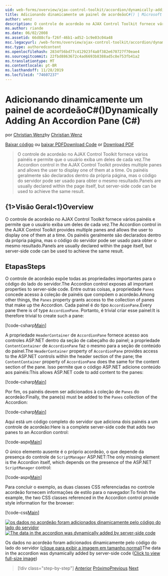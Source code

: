 ```yaml
---
uid: web-forms/overview/ajax-control-toolkit/accordion/dynamically-adding-an-accordion-pane-cs
title: Adicionando dinamicamente um painel de acordeãoC#() | Microsoft Docs
author: wenz
description: O controle de acordeão no AJAX Control Toolkit fornece vários painéis e permite que o usuário exiba um deles de cada vez. Os painéis geralmente são declarados com w...
ms.author: riande
ms.date: 06/02/2008
ms.assetid: 66d88cfa-f26f-46b1-ad52-1c9e03c04a48
msc.legacyurl: /web-forms/overview/ajax-control-toolkit/accordion/dynamically-adding-an-accordion-pane-cs
msc.type: authoredcontent
ms.openlocfilehash: 2834f56bd77c412923f4a8f382e670727f70eae4
ms.sourcegitcommit: 22fbd8863672c4ad6693b8388ad5c8e753fb41a2
ms.translationtype: MT
ms.contentlocale: pt-BR
ms.lasthandoff: 11/28/2019
ms.locfileid: "74607237"
---
```

# <a name="dynamically-adding-an-accordion-pane-c"></a><span data-ttu-id="6f3a2-104">Adicionando dinamicamente um painel de acordeãoC#()</span><span class="sxs-lookup"><span data-stu-id="6f3a2-104">Dynamically Adding An Accordion Pane (C#)</span></span>

<span data-ttu-id="6f3a2-105">por [Christian Wenz](https://github.com/wenz)</span><span class="sxs-lookup"><span data-stu-id="6f3a2-105">by [Christian Wenz](https://github.com/wenz)</span></span>

<span data-ttu-id="6f3a2-106">[Baixar código](https://download.microsoft.com/download/5/6/d/56d50cef-2011-4c8f-9891-7edc6dc57df9/Accordion2.cs.zip) ou [baixar PDF](https://download.microsoft.com/download/6/7/1/6718d452-ff89-4d3f-a90e-c74ec2d636a3/accordion2CS.pdf)</span><span class="sxs-lookup"><span data-stu-id="6f3a2-106">[Download Code](https://download.microsoft.com/download/5/6/d/56d50cef-2011-4c8f-9891-7edc6dc57df9/Accordion2.cs.zip) or [Download PDF](https://download.microsoft.com/download/6/7/1/6718d452-ff89-4d3f-a90e-c74ec2d636a3/accordion2CS.pdf)</span></span>

> <span data-ttu-id="6f3a2-107">O controle de acordeão no AJAX Control Toolkit fornece vários painéis e permite que o usuário exiba um deles de cada vez.</span><span class="sxs-lookup"><span data-stu-id="6f3a2-107">The Accordion control in the AJAX Control Toolkit provides multiple panes and allows the user to display one of them at a time.</span></span> <span data-ttu-id="6f3a2-108">Os painéis geralmente são declarados dentro da própria página, mas o código do servidor pode ser usado para obter o mesmo resultado.</span><span class="sxs-lookup"><span data-stu-id="6f3a2-108">Panels are usually declared within the page itself, but server-side code can be used to achieve the same result.</span></span>

## <a name="overview"></a><span data-ttu-id="6f3a2-109">{1&gt;Visão Geral&lt;1}</span><span class="sxs-lookup"><span data-stu-id="6f3a2-109">Overview</span></span>

<span data-ttu-id="6f3a2-110">O controle de acordeão no AJAX Control Toolkit fornece vários painéis e permite que o usuário exiba um deles de cada vez.</span><span class="sxs-lookup"><span data-stu-id="6f3a2-110">The Accordion control in the AJAX Control Toolkit provides multiple panes and allows the user to display one of them at a time.</span></span> <span data-ttu-id="6f3a2-111">Os painéis geralmente são declarados dentro da própria página, mas o código do servidor pode ser usado para obter o mesmo resultado.</span><span class="sxs-lookup"><span data-stu-id="6f3a2-111">Panels are usually declared within the page itself, but server-side code can be used to achieve the same result.</span></span>

## <a name="steps"></a><span data-ttu-id="6f3a2-112">Etapas</span><span class="sxs-lookup"><span data-stu-id="6f3a2-112">Steps</span></span>

<span data-ttu-id="6f3a2-113">O controle de acordeão expõe todas as propriedades importantes para o código do lado do servidor.</span><span class="sxs-lookup"><span data-stu-id="6f3a2-113">The Accordion control exposes all important properties to server-side code.</span></span> <span data-ttu-id="6f3a2-114">Entre outras coisas, a propriedade `Panes` concede acesso à coleção de painéis que compõem o acordeão.</span><span class="sxs-lookup"><span data-stu-id="6f3a2-114">Among other things, the `Panes` property grants access to the collection of panes that make up the Accordion.</span></span> <span data-ttu-id="6f3a2-115">Cada painel é do tipo `AccordionPane`.</span><span class="sxs-lookup"><span data-stu-id="6f3a2-115">Every pane there is of type `AccordionPane`.</span></span> <span data-ttu-id="6f3a2-116">Portanto, é trivial criar esse painel:</span><span class="sxs-lookup"><span data-stu-id="6f3a2-116">It is therefore trivial to create such a pane:</span></span>

[!code-csharp[Main](dynamically-adding-an-accordion-pane-cs/samples/sample1.cs)]

<span data-ttu-id="6f3a2-117">A propriedade `HeaderContainer` de `AccordionPane` fornece acesso aos controles ASP.NET dentro da seção de cabeçalho do painel; a propriedade `ContentContainer` de `AccordionPane` faz o mesmo para a seção de conteúdo do painel.</span><span class="sxs-lookup"><span data-stu-id="6f3a2-117">The `HeaderContainer` property of `AccordionPane` provides access to the ASP.NET controls within the header section of the pane; the `ContentContainer` property of `AccordionPane` does the same for the content section of the pane.</span></span> <span data-ttu-id="6f3a2-118">Isso permite que o código ASP.NET adicione conteúdo aos painéis:</span><span class="sxs-lookup"><span data-stu-id="6f3a2-118">This allows ASP.NET code to add content to the panes:</span></span>

[!code-csharp[Main](dynamically-adding-an-accordion-pane-cs/samples/sample2.cs)]

<span data-ttu-id="6f3a2-119">Por fim, os painéis devem ser adicionados à coleção de `Panes` do acordeão:</span><span class="sxs-lookup"><span data-stu-id="6f3a2-119">Finally, the pane(s) must be added to the `Panes` collection of the Accordion:</span></span>

[!code-csharp[Main](dynamically-adding-an-accordion-pane-cs/samples/sample3.cs)]

<span data-ttu-id="6f3a2-120">Aqui está um código completo do servidor que adiciona dois painéis a um controle de acordeão:</span><span class="sxs-lookup"><span data-stu-id="6f3a2-120">Here is a complete server-side code that adds two panes to an Accordion control:</span></span>

[!code-aspx[Main](dynamically-adding-an-accordion-pane-cs/samples/sample4.aspx)]

<span data-ttu-id="6f3a2-121">O único elemento ausente é o próprio acordeão, o que depende da presença do controle de `ScriptManager` ASP.NET:</span><span class="sxs-lookup"><span data-stu-id="6f3a2-121">The only missing element is the Accordion itself, which depends on the presence of the ASP.NET `ScriptManager` control:</span></span>

[!code-aspx[Main](dynamically-adding-an-accordion-pane-cs/samples/sample5.aspx)]

<span data-ttu-id="6f3a2-122">Para concluir o exemplo, as duas classes CSS referenciadas no controle acordeão fornecem informações de estilo para o navegador:</span><span class="sxs-lookup"><span data-stu-id="6f3a2-122">To finish the example, the two CSS classes referenced in the Accordion control provide style information for the browser:</span></span>

[!code-css[Main](dynamically-adding-an-accordion-pane-cs/samples/sample6.css)]

<span data-ttu-id="6f3a2-123">[![os dados no acordeão foram adicionados dinamicamente pelo código do lado do servidor](dynamically-adding-an-accordion-pane-cs/_static/image2.png)](dynamically-adding-an-accordion-pane-cs/_static/image1.png)</span><span class="sxs-lookup"><span data-stu-id="6f3a2-123">[![The data in the accordion was dynamically added by server-side code](dynamically-adding-an-accordion-pane-cs/_static/image2.png)](dynamically-adding-an-accordion-pane-cs/_static/image1.png)</span></span>

<span data-ttu-id="6f3a2-124">Os dados no acordeão foram adicionados dinamicamente pelo código do lado do servidor ([clique para exibir a imagem em tamanho normal](dynamically-adding-an-accordion-pane-cs/_static/image3.png))</span><span class="sxs-lookup"><span data-stu-id="6f3a2-124">The data in the accordion was dynamically added by server-side code ([Click to view full-size image](dynamically-adding-an-accordion-pane-cs/_static/image3.png))</span></span>

> [!div class="step-by-step"]
> <span data-ttu-id="6f3a2-125">[Anterior](databinding-to-an-accordion-cs.md)
> [Próximo](databinding-to-an-accordion-vb.md)</span><span class="sxs-lookup"><span data-stu-id="6f3a2-125">[Previous](databinding-to-an-accordion-cs.md)
[Next](databinding-to-an-accordion-vb.md)</span></span>
